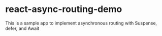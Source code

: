 # react-async-routing-demo
This is a sample app to implement  asynchronous routing with Suspense, defer, and Await
